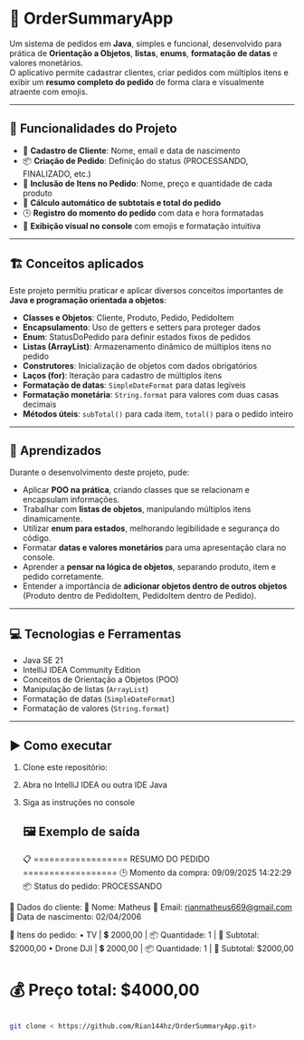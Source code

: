# 🛒 OrderSummaryApp

Um sistema de pedidos em **Java**, simples e funcional, desenvolvido para prática de **Orientação a Objetos**, **listas**, **enums**, **formatação de datas** e valores monetários.  
O aplicativo permite cadastrar clientes, criar pedidos com múltiplos itens e exibir um **resumo completo do pedido** de forma clara e visualmente atraente com emojis.  

---

## 🚀 Funcionalidades do Projeto

- 👤 **Cadastro de Cliente**: Nome, email e data de nascimento  
- 📦 **Criação de Pedido**: Definição do status (PROCESSANDO, FINALIZADO, etc.)  
- 🛒 **Inclusão de Itens no Pedido**: Nome, preço e quantidade de cada produto  
- 🔢 **Cálculo automático de subtotais e total do pedido**  
- 🕒 **Registro do momento do pedido** com data e hora formatadas  
- 🎨 **Exibição visual no console** com emojis e formatação intuitiva  

---

## 🏗️ Conceitos aplicados

Este projeto permitiu praticar e aplicar diversos conceitos importantes de **Java e programação orientada a objetos**:

- **Classes e Objetos**: Cliente, Produto, Pedido, PedidoItem  
- **Encapsulamento**: Uso de getters e setters para proteger dados  
- **Enum**: StatusDoPedido para definir estados fixos de pedidos  
- **Listas (ArrayList)**: Armazenamento dinâmico de múltiplos itens no pedido  
- **Construtores**: Inicialização de objetos com dados obrigatórios  
- **Laços (for)**: Iteração para cadastro de múltiplos itens  
- **Formatação de datas**: `SimpleDateFormat` para datas legíveis  
- **Formatação monetária**: `String.format` para valores com duas casas decimais  
- **Métodos úteis**: `subTotal()` para cada item, `total()` para o pedido inteiro  

---

## 🎯 Aprendizados

Durante o desenvolvimento deste projeto, pude:

- Aplicar **POO na prática**, criando classes que se relacionam e encapsulam informações.  
- Trabalhar com **listas de objetos**, manipulando múltiplos itens dinamicamente.  
- Utilizar **enum para estados**, melhorando legibilidade e segurança do código.  
- Formatar **datas e valores monetários** para uma apresentação clara no console.  
- Aprender a **pensar na lógica de objetos**, separando produto, item e pedido corretamente.  
- Entender a importância de **adicionar objetos dentro de outros objetos** (Produto dentro de PedidoItem, PedidoItem dentro de Pedido).  

---

## 💻 Tecnologias e Ferramentas

- Java SE 21  
- IntelliJ IDEA Community Edition  
- Conceitos de Orientação a Objetos (POO)  
- Manipulação de listas (`ArrayList`)  
- Formatação de datas (`SimpleDateFormat`)  
- Formatação de valores (`String.format`)  

---

## ▶️ Como executar

1. Clone este repositório:
2. Abra no IntelliJ IDEA ou outra IDE Java
3. Siga as instruções no console

   ## 🖼️ Exemplo de saída
   
   📋 ================== RESUMO DO PEDIDO ==================
     🕒 Momento da compra: 09/09/2025 14:22:29
     📦 Status do pedido: PROCESSANDO

👤 Dados do cliente:
   🧑 Nome: Matheus
   📧 Email: rianmatheus669@gmail.com
   🎂 Data de nascimento: 02/04/2006

🛒 Itens do pedido:
   • TV | 💲 2000,00 | 📦 Quantidade: 1 | 🔢 Subtotal: $2000,00
   • Drone DJI | 💲 2000,00 | 📦 Quantidade: 1 | 🔢 Subtotal: $2000,00

💰 Preço total: $4000,00
=========================================================

   ##
   ```bash
   git clone < https://github.com/Rian144hz/OrderSummaryApp.git>
